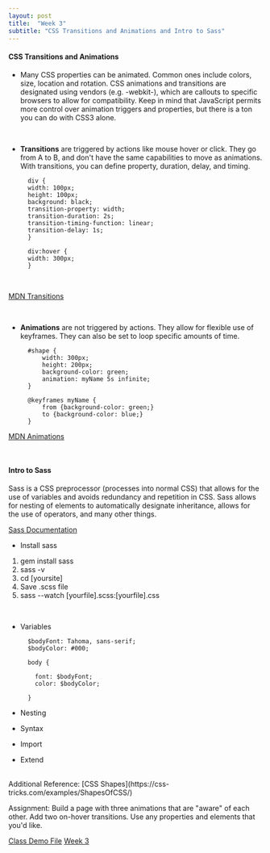 ```yaml
---
layout: post
title:  "Week 3"
subtitle: "CSS Transitions and Animations and Intro to Sass"
---
```

<div id = "week3" class="anchor"></div>

#### CSS Transitions and Animations

* Many CSS properties can be animated. Common ones include colors, size, location and rotation. CSS animations and transitions are designated using vendors (e.g. -webkit-), which are callouts to specific browsers to allow for compatibility. Keep in mind that JavaScript permits more control over animation triggers and properties, but there is a ton you can do with CSS3 alone.

<br>

* **Transitions** are triggered by actions like mouse hover or click. They go from A to B, and don't have the same capabilities to move as animations. With transitions, you can define property, duration, delay, and timing.

        div {
        width: 100px;
        height: 100px;
        background: black;
        transition-property: width;
        transition-duration: 2s;
        transition-timing-function: linear;
        transition-delay: 1s;
        }

        div:hover {
        width: 300px;
        }

<br>

[MDN Transitions](https://developer.mozilla.org/en-US/docs/Web/CSS/CSS_Transitions/Using_CSS_transitions)

<br>

* **Animations** are not triggered by actions. They allow for flexible use of keyframes. They can also be set to loop specific amounts of time.

        #shape {
            width: 300px;
            height: 200px;
            background-color: green;
            animation: myName 5s infinite;
        }

        @keyframes myName {
            from {background-color: green;}
            to {background-color: blue;}
        }


[MDN Animations](https://developer.mozilla.org/en-US/docs/Web/CSS/animation)

<br>

#### Intro to Sass

Sass is a CSS preprocessor (processes into normal CSS) that allows for the use of variables and avoids redundancy and repetition in CSS. Sass allows for nesting of elements to automatically designate inheritance, allows for the use of operators, and many other things.

[Sass Documentation](http://sass-lang.com/guide)

* Install sass

1. gem install sass
2. sass -v
3. cd [yoursite]
4. Save .scss file
5. sass --watch [yourfile].scss:[yourfile].css

<br>

* Variables

        $bodyFont: Tahoma, sans-serif;
        $bodyColor: #000;

        body {

          font: $bodyFont;
          color: $bodyColor;

        }


* Nesting
* Syntax
* Import
* Extend

<br>
Additional Reference: [CSS Shapes](https://css-tricks.com/examples/ShapesOfCSS/)

Assignment: Build a page with three animations that are "aware" of each other. Add two on-hover transitions. Use any properties and elements that you'd like.

[Class Demo File]({{site.baseurl}}/../week3.zip)
<a href="week3.zip" target="_blank">Week 3</a>
